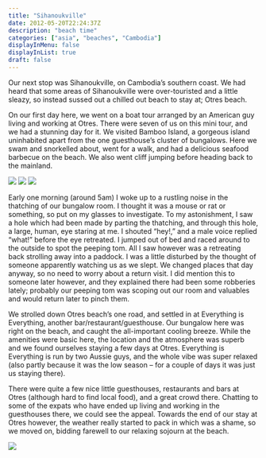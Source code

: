 ```yaml
---
title: "Sihanoukville"
date: 2012-05-20T22:24:37Z
description: "beach time"
categories: ["asia", "beaches", "Cambodia"]
displayInMenu: false
displayInList: true
draft: false
---
```


Our next stop was Sihanoukville, on Cambodia’s southern coast. We had heard that some areas of Sihanoukville were over-touristed and a little sleazy, so instead sussed out a chilled out beach to stay at; Otres beach. 

On our first day here, we went on a boat tour arranged by an American guy living and working at Otres. There were seven of us on this mini tour, and we had a stunning day for it. We visited Bamboo Island, a gorgeous island uninhabited apart from the one guesthouse’s cluster of bungalows. Here we swam and snorkelled about, went for a walk, and had a delicious seafood barbecue on the beach. We also went cliff jumping before heading back to the mainland.

![](/sihanoukville/sihanoukville1.jpg)
![](/sihanoukville/sihanoukville2.jpg)
![](/sihanoukville/sihanoukville3.jpg)

 Early one morning (around 5am) I woke up to a rustling noise in the thatching of our bungalow room. I thought it was a mouse or rat or something, so put on my glasses to investigate. To my astonishment, I saw a hole which had been made by parting the thatching, and through this hole, a large, human, eye staring at me. I shouted “hey!,” and a male voice replied “what!” before the eye retreated. I jumped out of bed and raced around to the outside to spot the peeping tom. All I saw however was a retreating back strolling away into a paddock. I was a little disturbed by the thought of someone apparently watching us as we slept. We changed places that day anyway, so no need to worry about a return visit. I did mention this to someone later however, and they explained there had been some robberies lately; probably our peeping tom was scoping out our room and valuables and would return later to pinch them.

We strolled down Otres beach’s one road, and settled in at Everything is Everything, another bar/restaurant/guesthouse. Our bungalow here was right on the beach, and caught the all-important cooling breeze. While the amenities were basic here, the location and the atmosphere was superb and we found ourselves staying a few days at Otres. Everything is Everything is run by two Aussie guys, and the whole vibe was super relaxed (also partly because it was the low season – for a couple of days it was just us staying there).

There were quite a few nice little guesthouses, restaurants and bars at Otres (although hard to find local food), and a great crowd there. Chatting to some of the expats who have ended up living and working in the guesthouses there, we could see the appeal. Towards the end of our stay at Otres however, the weather really started to pack in which was a shame, so we moved on, bidding farewell to our relaxing sojourn at the beach.


![](/sihanoukville/sihanoukville4.jpg)
